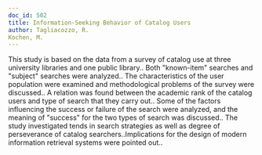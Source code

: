```yaml
---
doc_id: 502
title: Information-Seeking Behavior of Catalog Users
author: Tagliacozzo, R.
Kochen, M.
---
```


This study is based on the data from a survey of catalog use at three 
university libraries and one public library.. Both "known-item" searches and
"subject" searches were analyzed.. The characteristics of the user population 
were examined and methodological problems of the survey were discussed.. A
relation was found between the academic rank of the catalog users and type of 
search that they carry out.. Some of the factors influencing the success or 
failure of the search were analyzed, and the meaning of "success" for the two
types of search was discussed.. The study investigated tends in search 
strategies as well as degree of perseverance of catalog searchers..Implications 
for the design of modern information retrieval systems were pointed out..